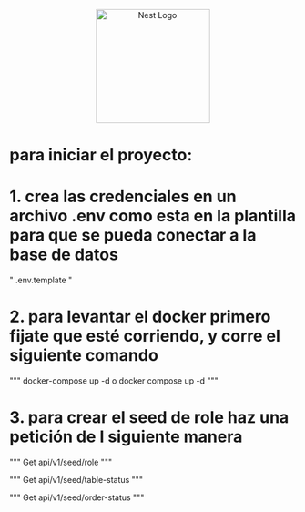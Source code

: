 <p align="center">
  <a href="http://nestjs.com/" target="blank"><img src="https://nestjs.com/img/logo-small.svg" width="200" alt="Nest Logo" /></a>
</p>


# para iniciar el proyecto:

# 1. crea las credenciales en un archivo .env como esta en la plantilla para que se pueda conectar a la base de datos

"
.env.template
"

# 2. para levantar el docker primero fijate que esté corriendo, y corre el siguiente comando

"""
docker-compose up -d    o    docker compose up -d
"""

# 3. para crear el seed de role haz una petición de l siguiente manera
"""
Get api/v1/seed/role
"""

"""
Get api/v1/seed/table-status
"""

"""
Get api/v1/seed/order-status
"""
